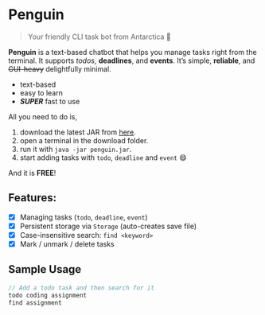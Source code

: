 # **Penguin**
> Your friendly CLI task bot from Antarctica 🐧

**Penguin** is a text-based chatbot that helps you manage tasks right from the terminal. It supports _todos_, **deadlines**, and **events**. It’s simple, **reliable**, and ~~GUI-heavy~~ delightfully minimal.

- text-based
- easy to learn
- _**SUPER**_ fast to use

All you need to do is,

1. download the latest JAR from [here](https://github.com/JBYoonn/ip/releases/tag/A-Jar).
2. open a terminal in the download folder.
3. run it with `java -jar penguin.jar`.
4. start adding tasks with `todo`, `deadline` and `event` 😄

And it is **FREE**!

## **Features:**

- [x] Managing tasks (`todo`, `deadline`, `event`)
- [x] Persistent storage via `Storage` (auto-creates save file)
- [x] Case-insensitive search: `find <keyword>`
- [x] Mark / unmark / delete tasks

## **Sample Usage**

```java
// Add a todo task and then search for it
todo coding assignment
find assignment